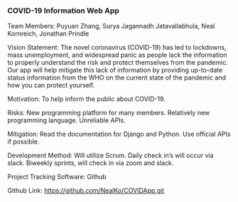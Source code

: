 ### COVID-19 Information Web App

Team Members: Puyuan Zhang, Surya Jagannadh Jatavallabhula, Neal Kornreich, Jonathan Prindle

Vision Statement: The novel coronavirus (COVID-19) has led to lockdowns, mass unemployment, and widespread panic as people lack the information to properly understand the risk and protect themselves from the pandemic. Our app will help mitigate this lack of information by providing up-to-date status information from the WHO on the current state of the pandemic and how you can protect yourself.

Motivation: To help inform the public about COVID-19.

Risks: New programming platform for many members. Relatively new programming language. Unreliable APIs.

Mitigation: Read the documentation for Django and Python. Use official APIs if possible.

Development Method: Will utilize Scrum. Daily check in’s will occur via slack. Biweekly sprints, will check in via zoom and slack. 

Project Tracking Software: Github

Github Link: https://github.com/NealKo/COVIDApp.git
